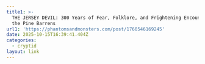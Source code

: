 ```yaml
---
title1: >-
  THE JERSEY DEVIL: 300 Years of Fear, Folklore, and Frightening Encounters in
  the Pine Barrens
url1: 'https://phantomsandmonsters.com/post/1760546169245'
date: 2025-10-15T16:39:41.404Z
categories:
  - cryptid
layout: link
---
```


